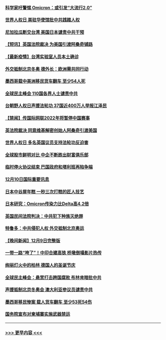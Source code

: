 #### [科学家吁警惕 Omicron：或引发“大流行2.0”](../pages/prog202/a103289178.md?t=12110801) 
#### [世界人权日 美驻华使馆批中共践踏人权](../pages/prog202/a103290363.md?t=12110801) 
#### [尼加拉瓜断交台湾 美国日本谴责中共干预](../pages/prog202/a103290292.md?t=12110801) 
#### [【短讯】英国法院裁决 为美国引渡阿桑奇铺路](../pages/prog202/a103290370.md?t=12110801) 
#### [【最新疫情】台湾实验室人员本土确诊](../pages/prog202/a103290372.md?t=12110801) 
#### [外交抵制北京冬奥 德外长：欧洲需共同行动](../pages/prog202/a103290294.md?t=12110801) 
#### [墨西哥载中美洲移民货车翻车 至少54人死](../pages/prog202/a103290365.md?t=12110801) 
#### [全球民主峰会 110国各界人士谴责中共](../pages/prog202/a103290337.md?t=12110801) 
#### [台朝野人权日声援法轮功 37国近400万人举报江泽民](../pages/prog202/a103290296.md?t=12110801) 
#### [【禁闻】传国际网联2022年将暂停中国赛事](../pages/prog202/a103290284.md?t=12110801) 
#### [英法院裁决 同意维基解密创始人阿桑奇引渡美国](../pages/prog202/a103290237.md?t=12110801) 
#### [世界人权日 多名英国议员支持法轮功反迫害](../pages/prog202/a103290276.md?t=12110801) 
#### [全球股市鲜明对比 中企不断跌出财富俱乐部](../pages/prog202/a103290224.md?t=12110801) 
#### [临时停火协议结束 巴国政府和塔利班再陷争端](../pages/prog202/a103290138.md?t=12110801) 
#### [12月10日国际重要讯息](../pages/prog202/a103290078.md?t=12110801) 
#### [日本中谷屋年糕 一秒三次打糕的匠人技艺](../pages/prog202/a103290018.md?t=12110801) 
#### [日本研究：Omicron传染力比Delta高4.2倍](../pages/prog202/a103289993.md?t=12110801) 
#### [英国民间法院判决：中共犯下种族灭绝罪](../pages/prog202/a103289977.md?t=12110801) 
#### [特鲁多：中共侵犯人权 外交抵制北京奥运](../pages/prog202/a103289935.md?t=12110801) 
#### [【晚间新闻】12月9日完整版](../pages/prog202/a103289818.md?t=12110801) 
#### [一带一路“垮了”！中印合建高铁 桥墩倒塌影片热传](../pages/prog202/a103289515.md?t=12110801) 
#### [绚丽灯火中的柏林 德国人的圣诞节庆](../pages/prog202/a103289624.md?t=12110801) 
#### [全球民主峰会：悬赏打击跨国腐败 布林肯暗批中共](../pages/prog202/a103289739.md?t=12110801) 
#### [声援抵制北京冬奥会 澳大利亚参议员谴责中共](../pages/prog202/a103289610.md?t=12110801) 
#### [墨西哥移民惨案 载人货车翻车 至少53死54伤](../pages/prog202/a103289664.md?t=12110801) 
#### [国务院宣布对柬埔寨实施武器禁运](../pages/prog202/a103289255.md?t=12110801) 

----
#### [ >>> 更早内容 <<< ](../indexes/prog202-earlier.md)
